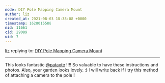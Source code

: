 ```yaml
---
node: DIY Pole Mapping Camera Mount
author: liz
created_at: 2021-08-03 18:33:08 +0000
timestamp: 1628015588
nid: 11661
cid: 29089
uid: 7
---
```




[liz](../profile/liz) replying to: [DIY Pole Mapping Camera Mount](../notes/Natalie/03-06-2015/diy-pole-mapping-camera-mount)

----
This looks fantastic [@pataxte](/profile/pataxte) !!!! So valuable to have these instructions and photos. Also, your garden looks lovely. :) I will write back if i try this method of attaching a camera to the pole !